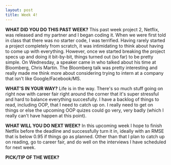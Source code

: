```yaml
---
layout: post
title: Week 4!
---
```



**WHAT DID YOU DO THIS PAST WEEK?** This past week project 2, Netflix, was released and my partner and I began coding it. When we were first told in class that there was no starter code, I was terrified. Having rarely started a project completely from scratch, it was intimidating to think about having to come up with everything. However, once we started breaking the project specs up and doing it bit-by-bit, things turned out (so far) to be pretty simple. On Wednesday, a speaker came in who talked about his time at Bloomberg, Chris Martin. The Bloomberg talk was pretty interesting and really made me think more about considering trying to intern at a company that isn't like Google/Facebook/MS.

**WHAT'S IN YOUR WAY?** Life is in the way. There's so much stuff going on right now with career fair right around the corner that it's super stressful and hard to balance everything succesfully. I have a backlog of things to read, including OOP, that I need to catch up on. I really need to get on things or else the upcoming OOP quizes could go very, very badly (which I really can't have happen at this point).

**WHAT WILL YOU DO NEXT WEEK?** In this upcoming week I hope to finish Netflix before the deadline and successfully turn it in, ideally with an RMSE that is below 0.95 if things go as planned. Other than that I plan to catch up on reading, go to career fair, and do well on the interviews I have scheduled for next week.

**PICK/TIP OF THE WEEK?** 

